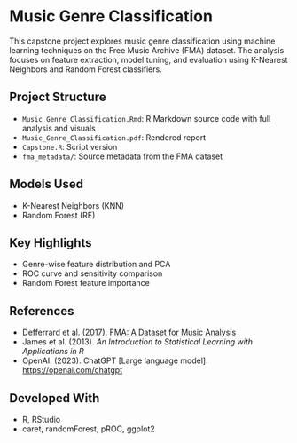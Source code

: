 # Music Genre Classification

This capstone project explores music genre classification using machine learning techniques on the Free Music Archive (FMA) dataset. The analysis focuses on feature extraction, model tuning, and evaluation using K-Nearest Neighbors and Random Forest classifiers.

## Project Structure
- `Music_Genre_Classification.Rmd`: R Markdown source code with full analysis and visuals
- `Music_Genre_Classification.pdf`: Rendered report
- `Capstone.R`: Script version 
- `fma_metadata/`: Source metadata from the FMA dataset

## Models Used
- K-Nearest Neighbors (KNN)
- Random Forest (RF)

## Key Highlights
- Genre-wise feature distribution and PCA
- ROC curve and sensitivity comparison
- Random Forest feature importance

## References
- Defferrard et al. (2017). [FMA: A Dataset for Music Analysis](https://arxiv.org/abs/1612.01840)
- James et al. (2013). *An Introduction to Statistical Learning with Applications in R*
- OpenAI. (2023). ChatGPT [Large language model]. https://openai.com/chatgpt

## Developed With
- R, RStudio
- caret, randomForest, pROC, ggplot2
